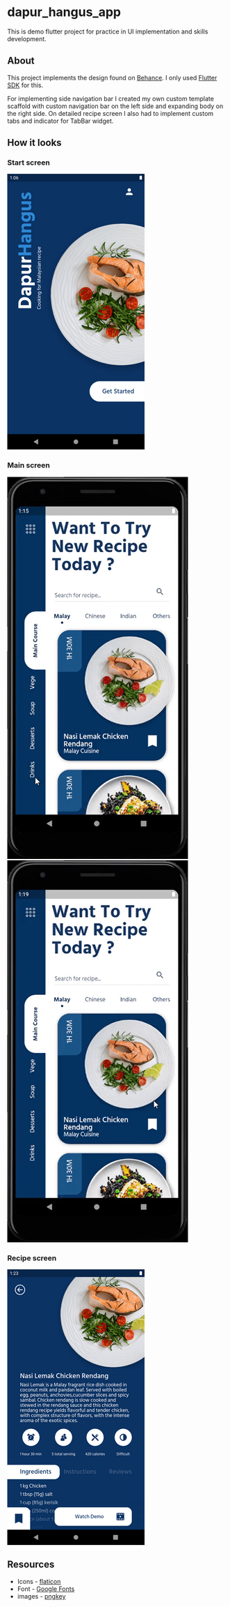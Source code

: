# dapur_hangus_app

This is demo flutter project for practice in UI implementation and skills development.

## About

This project implements the design found on [Behance](https://www.behance.net/gallery/100776963/Dapur-Hangus-UI-App).
I only used [Flutter SDK](https://flutter.dev/) for this.

For implementing side navigation bar I created my own custom template scaffold with custom navigation bar on the left side and expanding body on the right side.
On detailed recipe screen I also had to implement custom tabs and indicator for TabBar widget.

## How it looks

### Start screen
![welcome](welcome.png)

### Main screen

![side](side_navigation.gif)
![tabbar](tabbar_navigation.gif)

### Recipe screen

![recipe](recipe.png)

## Resources 

- Icons - [flaticon](https://www.flaticon.com/)
- Font - [Google Fonts](https://fonts.google.com/)
- images - [pngkey](https://www.pngkey.com/)
